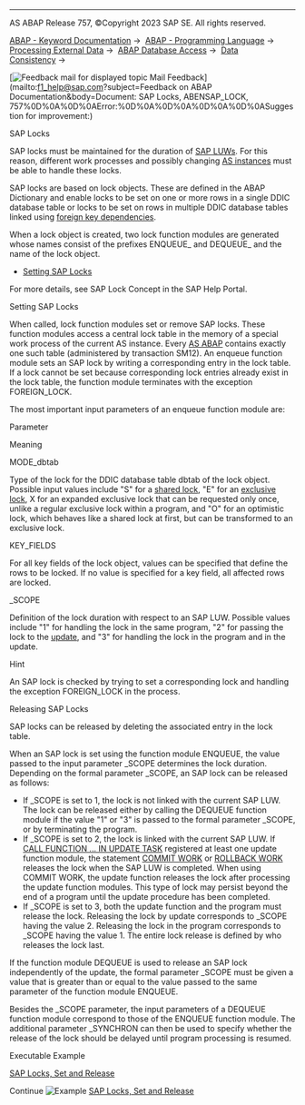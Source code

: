   

* * *

AS ABAP Release 757, ©Copyright 2023 SAP SE. All rights reserved.

[ABAP - Keyword Documentation](javascript:call_link\('abenabap.htm'\)) →  [ABAP - Programming Language](javascript:call_link\('abenabap_reference.htm'\)) →  [Processing External Data](javascript:call_link\('abenabap_language_external_data.htm'\)) →  [ABAP Database Access](javascript:call_link\('abendb_access.htm'\)) →  [Data Consistency](javascript:call_link\('abendata_consistency.htm'\)) → 

 [![](Mail.gif?object=Mail.gif&sap-language=EN "Feedback mail for displayed topic") Mail Feedback](mailto:f1_help@sap.com?subject=Feedback on ABAP Documentation&body=Document: SAP Locks, ABENSAP_LOCK, 757%0D%0A%0D%0AError:%0D%0A%0D%0A%0D%0A%0D%0ASuggestion for
improvement:)

SAP Locks

SAP locks must be maintained for the duration of [SAP LUWs](javascript:call_link\('abensap_luw_glosry.htm'\) "Glossary Entry"). For this reason, different work processes and possibly changing [AS instances](javascript:call_link\('abenas_instance_glosry.htm'\) "Glossary Entry") must be able to handle these locks.

SAP locks are based on lock objects. These are defined in the ABAP Dictionary and enable locks to be set on one or more rows in a single DDIC database table or locks to be set on rows in multiple DDIC database tables linked using [foreign key dependencies](javascript:call_link\('abenforeign_key_dependency_glosry.htm'\) "Glossary Entry").

When a lock object is created, two lock function modules are generated whose names consist of the prefixes ENQUEUE\_ and DEQUEUE\_ and the name of the lock object.

-   [Setting SAP Locks](#abensap-lock-1-------releasing-sap-locks---@ITOC@@ABENSAP_LOCK_2)

For more details, see SAP Lock Concept in the SAP Help Portal.

Setting SAP Locks   

When called, lock function modules set or remove SAP locks. These function modules access a central lock table in the memory of a special work process of the current AS instance. Every [AS ABAP](javascript:call_link\('abenas_abap_glosry.htm'\) "Glossary Entry") contains exactly one such table (administered by transaction SM12). An enqueue function module sets an SAP lock by writing a corresponding entry in the lock table. If a lock cannot be set because corresponding lock entries already exist in the lock table, the function module terminates with the exception FOREIGN\_LOCK.

The most important input parameters of an enqueue function module are:

Parameter

Meaning

MODE\_dbtab

Type of the lock for the DDIC database table dbtab of the lock object. Possible input values include "S" for a [shared lock](javascript:call_link\('abenshared_lock_glosry.htm'\) "Glossary Entry"), "E" for an [exclusive lock](javascript:call_link\('abenexclusive_lock_glosry.htm'\) "Glossary Entry"), X for an expanded exclusive lock that can be requested only once, unlike a regular exclusive lock within a program, and "O" for an optimistic lock, which behaves like a shared lock at first, but can be transformed to an exclusive lock.

KEY\_FIELDS

For all key fields of the lock object, values can be specified that define the rows to be locked. If no value is specified for a key field, all affected rows are locked.

\_SCOPE

Definition of the lock duration with respect to an SAP LUW. Possible values include "1" for handling the lock in the same program, "2" for passing the lock to the [update](javascript:call_link\('abenupdate_glosry.htm'\) "Glossary Entry"), and "3" for handling the lock in the program and in the update.

Hint

An SAP lock is checked by trying to set a corresponding lock and handling the exception FOREIGN\_LOCK in the process.

Releasing SAP Locks   

SAP locks can be released by deleting the associated entry in the lock table.

When an SAP lock is set using the function module ENQUEUE, the value passed to the input parameter \_SCOPE determines the lock duration. Depending on the formal parameter \_SCOPE, an SAP lock can be released as follows:

-   If \_SCOPE is set to 1, the lock is not linked with the current SAP LUW. The lock can be released either by calling the DEQUEUE function module if the value "1" or "3" is passed to the formal parameter \_SCOPE, or by terminating the program.
-   If \_SCOPE is set to 2, the lock is linked with the current SAP LUW. If [CALL FUNCTION ... IN UPDATE TASK](javascript:call_link\('abapcall_function_update.htm'\)) registered at least one update function module, the statement [COMMIT WORK](javascript:call_link\('abapcommit.htm'\)) or [ROLLBACK WORK](javascript:call_link\('abaprollback.htm'\)) releases the lock when the SAP LUW is completed. When using COMMIT WORK, the update function releases the lock after processing the update function modules. This type of lock may persist beyond the end of a program until the update procedure has been completed.
-   If \_SCOPE is set to 3, both the update function and the program must release the lock. Releasing the lock by update corresponds to \_SCOPE having the value 2. Releasing the lock in the program corresponds to \_SCOPE having the value 1. The entire lock release is defined by who releases the lock last.

If the function module DEQUEUE is used to release an SAP lock independently of the update, the formal parameter \_SCOPE must be given a value that is greater than or equal to the value passed to the same parameter of the function module ENQUEUE.

Besides the \_SCOPE parameter, the input parameters of a DEQUEUE function module correspond to those of the ENQUEUE function module. The additional parameter \_SYNCHRON can then be used to specify whether the release of the lock should be delayed until program processing is resumed.

Executable Example

[SAP Locks, Set and Release](javascript:call_link\('abenenqueue_abexa.htm'\))

Continue
![Example](exa.gif "Example") [SAP Locks, Set and Release](javascript:call_link\('abenenqueue_abexa.htm'\))